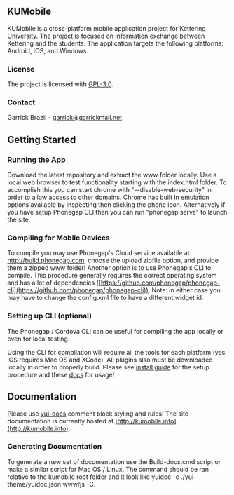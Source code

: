 
 
## KUMobile

KUMobile is a cross-platform mobile application project for Kettering
University. The project is focused on information exchange between Kettering 
and the students. The application targets the following platforms: 
Android, iOS, and Windows.

 
### License

The project is licensed with [GPL-3.0](http://www.gnu.org/licenses/gpl-3.0.txt).

 
### Contact
 
Garrick Brazil - garrick@garrickmail.net
 
 
## Getting Started
### Running the App
Download the latest repository and extract the www folder locally. Use a local 
web browser to test functionality starting with the index.html folder. To accomplish
this you can start chrome with "--disable-web-security" in order to allow access to
other domains. Chrome has built in emulation options available by inspecting then clicking 
the phone icon. Alternatively if you have setup Phonegap CLI then you can run "phonegap 
serve" to launch the site.

### Compiling for Mobile Devices
To compile you may use Phonegap's Cloud service available at http://build.phonegap.com,
choose the upload zipfile option, and provide them a zipped www folder! Another option is
to use Phonegap's CLI to compile. This procedure generally requires the correct 
operating system and has a lot of dependencies ([https://github.com/phonegap/phonegap-cli](https://github.com/phonegap/phonegap-cli)). 
Note: in either case you may have to change the config.xml file to have a different widget id.

### Setting up CLI (optional)

The Phonegap / Cordova CLI can be useful for compiling the app locally or
even for local testing.

Using the CLI for compilation will require all the tools for each platform (yes, iOS requires Mac OS and XCode).
All plugins also must be downloaded locally in order to properly build. Please see [install guide](http://phonegap.com/install/) for the setup
procedure and these [docs](https://github.com/phonegap/phonegap-cli) for usage!
 

## Documentation


Please use [yui-docs](http://yui.github.io/yuidoc/) comment block styling and rules! The 
site documentation is currently hosted at [http://kumobile.info](http://kumobile.info).

### Generating Documentation
To generate a new set of documentation use the Build-docs.cmd script or make a 
similar script for Mac OS / Linux. The command should be ran relative to the 
kumobile root folder and it look like yuidoc -c ./yui-theme/yuidoc.json www/js -C.
